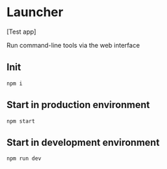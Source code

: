 # Launcher
[Test app]

Run command-line tools via the web interface

## Init
```
npm i
```

## Start in production environment
```
npm start
```

## Start in development environment
```
npm run dev
```